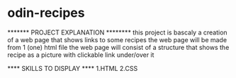 # odin-recipes

******* PROJECT EXPLANATION ********
this project is bascaly a creation of a web page that shows links to some recipes
the web page will be made from 1 (one) html file
the web page will consist of a structure that shows the recipe as a picture with clickable link under/over it

**** SKILLS TO DISPLAY ****
1.HTML
2.CSS
